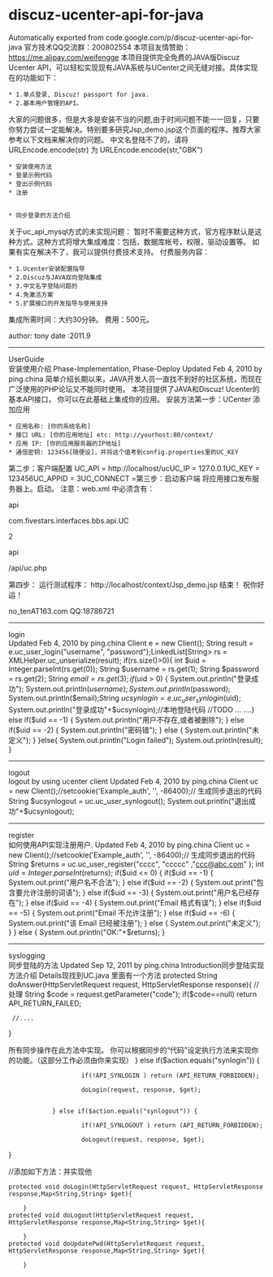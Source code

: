 # discuz-ucenter-api-for-java
Automatically exported from code.google.com/p/discuz-ucenter-api-for-java
官方技术QQ交流群：200802554 本项目友情赞助：https://me.alipay.com/weifengge
本项目提供完全免费的JAVA版Discuz Ucenter API，可以轻松实现现有JAVA系统与UCenter之间无缝对接。具体实现在的功能如下：

	* 1.单点登录, Discuz! passport for java.
	* 2.基本用户管理的API。

大家的问题很多，但是大多是安装不当的问题,由于时间问题不能一一回复，只要你努力尝试一定能解决。特别要多研究Jsp_demo.jsp这个页面的程序。推荐大家参考以下文档来解决你的问题。
中文名登陆不了的，请将URLEncode.encode(str) 为 URLEncode.encode(str,"GBK")

	* 安装使用方法
	* 登录示例代码
	* 登出示例代码
	* 注册


	* 同步登录的方法介绍

关于uc_api_mysql方式的未实现问题：
暂时不需要这种方式，官方程序默认是这种方式。这种方式将增大集成难度：包括，数据库帐号，权限，驱动设置等。
如果有实在解决不了，我可以提供付费技术支持。
付费服务内容：

	* 1.Ucenter安装配置指导
	* 2.Discuz与JAVA双向登陆集成
	* 3.中文名字登陆问题的
	* 4.免激活方案
	* 5.扩展接口的开发指导与使用支持

集成所需时间：大约30分钟。
费用：500元。

author: tony date :2011.9

------------------------------------------------------------------
UserGuide  
安装使用介绍
Phase-Implementation, Phase-Deploy
Updated Feb 4, 2010 by ping.china
简单介绍长期以来，JAVA开发人员一直找不到好的社区系统，而现在广泛使用的PHP论坛又不能同时使用。 本项目提供了JAVA和Discuz! Ucenter的基本API接口， 你可以在此基础上集成你的应用。
安装方法第一步：UCenter 添加应用

	* 应用名称: [你的系统名称]
	* 接口 URL: [你的应用地址] etc: http://yourhost:80/context/
	* 应用 IP: [你的应用服务器的IP地址]
	* 通信密钥: 123456[随便设]，并将这个值考到config.properties里的UC_KEY

第二步：客户端配置
UC_API = http://localhost/ucUC_IP = 127.0.0.1UC_KEY = 123456UC_APPID = 3UC_CONNECT =第三步：启动客户端
将应用接口发布服务器上。启动。 注意：web.xml 中必须含有：
<servlet>

<servlet-name>

api

</servlet-name>

<servlet-class>

com.fivestars.interfaces.bbs.api.UC

</servlet-class>

<load-on-startup>

2

</load-on-startup>

</servlet>

<servlet-mapping>

<servlet-name>

api

</servlet-name>

<url-pattern>

/api/uc.php

</url-pattern>

</servlet-mapping>

第四步：
运行测试程序： http://localhost/context/Jsp_demo.jsp
结束！
祝你好运！

no_tenAT163.com QQ:18786721

------------------------------------------------------------------

login  
Updated Feb 4, 2010 by ping.china
Client e = new Client(); String result = e.uc_user_login("username", "password");LinkedList[String> rs = XMLHelper.uc_unserialize(result); if(rs.size()>0){
int $uid = Integer.parseInt(rs.get(0)); String $username = rs.get(1); String $password = rs.get(2); String $email = rs.get(3); if($uid > 0) {
System.out.println("登录成功"); System.out.println($username); System.out.println($password); System.out.println($email);String $ucsynlogin = e.uc_user_synlogin($uid); System.out.println("登录成功"+$ucsynlogin);//本地登陆代码 //TODO ... ....} else if($uid == -1) {
System.out.println("用户不存在,或者被删除");
} else if($uid == -2) {
System.out.println("密码错");
} else {
System.out.println("未定义");
}
}else{
System.out.println("Login failed"); System.out.println(result);
}

------------------------------------------------------------------------------------
logout  
logout by using ucenter client
Updated Feb 4, 2010 by ping.china
Client uc = new Client();//setcookie('Example_auth', '', -86400);// 生成同步退出的代码
String $ucsynlogout = uc.uc_user_synlogout(); System.out.println("退出成功"+$ucsynlogout);

--------------------------------------------------------------------------------------------------------------


register  
如何使用API实现注册用户.
Updated Feb 4, 2010 by ping.china
Client uc = new Client();//setcookie('Example_auth', '', -86400);// 生成同步退出的代码
String $returns = uc.uc_user_register("cccc", "ccccc" ,"ccc@abc.com" ); int $uid = Integer.parseInt($returns); if($uid <= 0) {
if($uid == -1) {
System.out.print("用户名不合法");
} else if($uid == -2) {
System.out.print("包含要允许注册的词语");
} else if($uid == -3) {
System.out.print("用户名已经存在");
} else if($uid == -4) {
System.out.print("Email 格式有误");
} else if($uid == -5) {
System.out.print("Email 不允许注册");
} else if($uid == -6) {
System.out.print("该 Email 已经被注册");
} else {
System.out.print("未定义");
}
} else {
System.out.println("OK:"+$returns);
}


----------------------------------------------------------------------------------

syslogging  
同步登陆的方法
Updated Sep 12, 2011 by ping.china
Introduction同步登陆实现方法介绍
Details现找到UC.java
里面有一个方法
protected String doAnswer(HttpServletRequest request, HttpServletResponse response){
     //处理
     String $code = request.getParameter("code");
     if($code==null) return API_RETURN_FAILED;

     //....
}

所有同步操作在此方法中实现。
你可以根据同步的“代码”设定执行方法来实现你的功能。（这部分工作必须由你来实现）
                } else if($action.equals("synlogin")) {

                        if(!API_SYNLOGIN ) return (API_RETURN_FORBIDDEN);

                        doLogin(request, response, $get);


                } else if($action.equals("synlogout")) {

                        if(!API_SYNLOGOUT ) return (API_RETURN_FORBIDDEN);

                        doLogout(request, response, $get);
}

//添加如下方法：并实现他
       
    protected void doLogin(HttpServletRequest request, HttpServletResponse response,Map<String,String> $get){
   
        }
    protected void doLogout(HttpServletRequest request, HttpServletResponse response,Map<String,String> $get){
       
        }
    protected void doUpdatePwd(HttpServletRequest request, HttpServletResponse response,Map<String,String> $get){
       
        }



